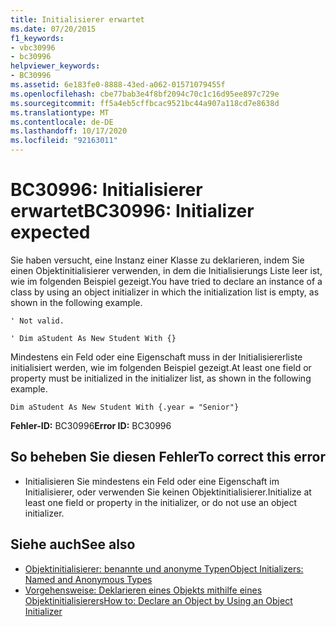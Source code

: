 ```yaml
---
title: Initialisierer erwartet
ms.date: 07/20/2015
f1_keywords:
- vbc30996
- bc30996
helpviewer_keywords:
- BC30996
ms.assetid: 6e183fe0-8888-43ed-a062-01571079455f
ms.openlocfilehash: cbe77bab3e4f8bf2094c70c1c16d95ee897c729e
ms.sourcegitcommit: ff5a4eb5cffbcac9521bc44a907a118cd7e8638d
ms.translationtype: MT
ms.contentlocale: de-DE
ms.lasthandoff: 10/17/2020
ms.locfileid: "92163011"
---
```

# <a name="bc30996-initializer-expected"></a><span data-ttu-id="843aa-102">BC30996: Initialisierer erwartet</span><span class="sxs-lookup"><span data-stu-id="843aa-102">BC30996: Initializer expected</span></span>

<span data-ttu-id="843aa-103">Sie haben versucht, eine Instanz einer Klasse zu deklarieren, indem Sie einen Objektinitialisierer verwenden, in dem die Initialisierungs Liste leer ist, wie im folgenden Beispiel gezeigt.</span><span class="sxs-lookup"><span data-stu-id="843aa-103">You have tried to declare an instance of a class by using an object initializer in which the initialization list is empty, as shown in the following example.</span></span>

 `' Not valid.`

 `' Dim aStudent As New Student With {}`

 <span data-ttu-id="843aa-104">Mindestens ein Feld oder eine Eigenschaft muss in der Initialisiererliste initialisiert werden, wie im folgenden Beispiel gezeigt.</span><span class="sxs-lookup"><span data-stu-id="843aa-104">At least one field or property must be initialized in the initializer list, as shown in the following example.</span></span>

 `Dim aStudent As New Student With {.year = "Senior"}`

 <span data-ttu-id="843aa-105">**Fehler-ID:** BC30996</span><span class="sxs-lookup"><span data-stu-id="843aa-105">**Error ID:** BC30996</span></span>

## <a name="to-correct-this-error"></a><span data-ttu-id="843aa-106">So beheben Sie diesen Fehler</span><span class="sxs-lookup"><span data-stu-id="843aa-106">To correct this error</span></span>

- <span data-ttu-id="843aa-107">Initialisieren Sie mindestens ein Feld oder eine Eigenschaft im Initialisierer, oder verwenden Sie keinen Objektinitialisierer.</span><span class="sxs-lookup"><span data-stu-id="843aa-107">Initialize at least one field or property in the initializer, or do not use an object initializer.</span></span>

## <a name="see-also"></a><span data-ttu-id="843aa-108">Siehe auch</span><span class="sxs-lookup"><span data-stu-id="843aa-108">See also</span></span>

- [<span data-ttu-id="843aa-109">Objektinitialisierer: benannte und anonyme Typen</span><span class="sxs-lookup"><span data-stu-id="843aa-109">Object Initializers: Named and Anonymous Types</span></span>](../../programming-guide/language-features/objects-and-classes/object-initializers-named-and-anonymous-types.md)
- [<span data-ttu-id="843aa-110">Vorgehensweise: Deklarieren eines Objekts mithilfe eines Objektinitialisierers</span><span class="sxs-lookup"><span data-stu-id="843aa-110">How to: Declare an Object by Using an Object Initializer</span></span>](../../programming-guide/language-features/objects-and-classes/how-to-declare-an-object-by-using-an-object-initializer.md)
